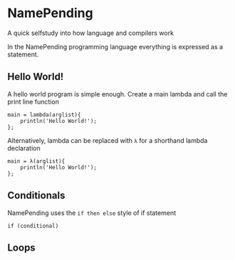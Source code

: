 # NamePending
A quick selfstudy into how language and compilers work

In the NamePending programming language everything is expressed as a statement.

## Hello World!
A hello world program is simple enough. Create a main lambda and call the print line function
```
main = lambda(arglist){
	println('Hello World!');
};
```
Alternatively, lambda can be replaced with `λ` for a shorthand lambda declaration
```
main = λ(arglist){
	println('Hello World!');
};
```

## Conditionals
NamePending uses the `if then else` style of if statement
```
if (conditional) 
```

## Loops
